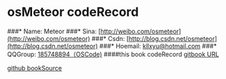 # osMeteor codeRecord
###* Name: Meteor
###* Sina: [http://weibo.com/osmeteor](http://weibo.com/osmeteor)
###* Csdn: [http://blog.csdn.net/osmeteor](http://blog.csdn.net/osmeteor)
###* Hoemail: [ kllxyu@hotmail.com](http://kllxyu@hotmail.com)
###* QQGroup: [ 185748894（OSCode)](http://shang.qq.com/wpa/qunwpa?idkey=faca57c4353f9a342e96bdbd82157af24aa5f0b8948a6509a9e36a6da8204a73)
####this book codeRecord
[gitbook URL](http://osmeteor.gitbooks.io/coderecord/content/index.html)

[github bookSource](https://github.com/OSMeteor/codeRecord.git)
